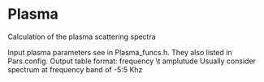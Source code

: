 # Plasma
Calculation of the plasma scattering spectra

Input plasma parameters see in Plasma_funcs.h. They also listed in Pars.config.
Output table format:
frequency \t amplutude
Usually consider spectrum at frequency band of -5:5 Khz
